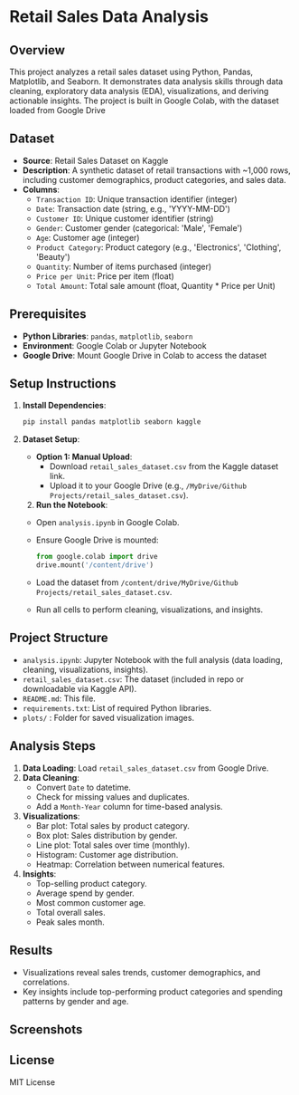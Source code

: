 # Retail Sales Data Analysis

## Overview

This project analyzes a retail sales dataset using Python, Pandas, Matplotlib, and Seaborn. It demonstrates data analysis skills through data cleaning, exploratory data analysis (EDA), visualizations, and deriving actionable insights. The project is built in Google Colab, with the dataset loaded from Google Drive 

## Dataset

- **Source**: Retail Sales Dataset on Kaggle
- **Description**: A synthetic dataset of retail transactions with \~1,000 rows, including customer demographics, product categories, and sales data.
- **Columns**:
  - `Transaction ID`: Unique transaction identifier (integer)
  - `Date`: Transaction date (string, e.g., 'YYYY-MM-DD')
  - `Customer ID`: Unique customer identifier (string)
  - `Gender`: Customer gender (categorical: 'Male', 'Female')
  - `Age`: Customer age (integer)
  - `Product Category`: Product category (e.g., 'Electronics', 'Clothing', 'Beauty')
  - `Quantity`: Number of items purchased (integer)
  - `Price per Unit`: Price per item (float)
  - `Total Amount`: Total sale amount (float, Quantity \* Price per Unit)

## Prerequisites

- **Python Libraries**: `pandas`, `matplotlib`, `seaborn`
- **Environment**: Google Colab or Jupyter Notebook
- **Google Drive**: Mount Google Drive in Colab to access the dataset

## Setup Instructions

1. **Install Dependencies**:

   ```bash
   pip install pandas matplotlib seaborn kaggle
   ```
2. **Dataset Setup**:
   - **Option 1: Manual Upload**:
     - Download `retail_sales_dataset.csv` from the Kaggle dataset link.
     - Upload it to your Google Drive (e.g., `/MyDrive/Github Projects/retail_sales_dataset.csv`).
   2. **Run the Notebook**:
   - Open `analysis.ipynb` in Google Colab.
   - Ensure Google Drive is mounted:

     ```python
     from google.colab import drive
     drive.mount('/content/drive')
     ```
   - Load the dataset from `/content/drive/MyDrive/Github Projects/retail_sales_dataset.csv`.
   - Run all cells to perform cleaning, visualizations, and insights.

## Project Structure

- `analysis.ipynb`: Jupyter Notebook with the full analysis (data loading, cleaning, visualizations, insights).
- `retail_sales_dataset.csv`: The dataset (included in repo or downloadable via Kaggle API).
- `README.md`: This file.
- `requirements.txt`: List of required Python libraries.
- `plots/` : Folder for saved visualization images.

## Analysis Steps

1. **Data Loading**: Load `retail_sales_dataset.csv` from Google Drive.
2. **Data Cleaning**:
   - Convert `Date` to datetime.
   - Check for missing values and duplicates.
   - Add a `Month-Year` column for time-based analysis.
3. **Visualizations**:
   - Bar plot: Total sales by product category.
   - Box plot: Sales distribution by gender.
   - Line plot: Total sales over time (monthly).
   - Histogram: Customer age distribution.
   - Heatmap: Correlation between numerical features.
4. **Insights**:
   - Top-selling product category.
   - Average spend by gender.
   - Most common customer age.
   - Total overall sales.
   - Peak sales month.

## Results

- Visualizations reveal sales trends, customer demographics, and correlations.
- Key insights include top-performing product categories and spending patterns by gender and age.

## Screenshots

## License

MIT License